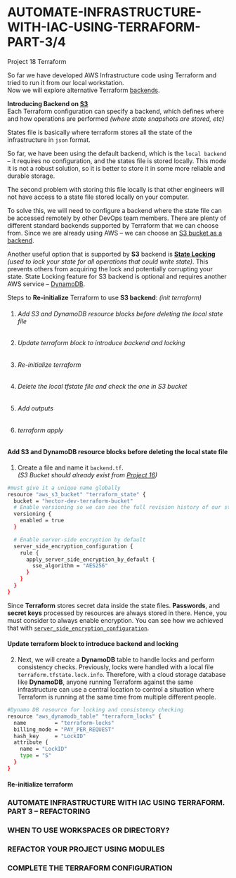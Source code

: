 # AUTOMATE-INFRASTRUCTURE-WITH-IAC-USING-TERRAFORM-PART-3/4
Project 18 Terraform
 
So far we have developed AWS Infrastructure code using Terraform and tried to run it from our local workstation.  
Now we will explore alternative Terraform [backends](https://www.terraform.io/language/settings/backends/configuration).  

**Introducing Backend on [S3](https://docs.aws.amazon.com/AmazonS3/latest/userguide/Welcome.html)**   
Each Terraform configuration can specify a backend, which defines where and how operations are performed *(where state snapshots are stored, etc)*  

States file is basically where terraform stores all the state of the infrastructure in `json` format.  

So far, we have been using the default backend, which is the `local backend` – it requires no configuration, and the states file is stored locally. This mode it is not a robust solution, so it is better to store it in some more reliable and durable storage.  

The second problem with storing this file locally is that other engineers will not have access to a state file stored locally on your computer.  

To solve this, we will need to configure a backend where the state file can be accessed remotely by other DevOps team members. There are plenty of different standard backends supported by Terraform that we can choose from. Since we are already using AWS – we can choose an [S3 bucket as a backend](https://www.terraform.io/docs/language/settings/backends/s3.html).  

Another useful option that is supported by **S3** backend is [**State Locking**](https://www.terraform.io/docs/language/state/locking.html) *(used to lock your state for all operations that could write state)*. This prevents others from acquiring the lock and potentially corrupting your state. State Locking feature for S3 backend is optional and requires another AWS service – [DynamoDB](https://aws.amazon.com/dynamodb/).  


Steps to **Re-initialize** Terraform to use **S3 backend**: *(init terraform)*  
1. ###### Add S3 and DynamoDB resource blocks before deleting the local state file
2. ###### Update terraform block to introduce backend and locking
3. ###### Re-initialize terraform
4. ###### Delete the local tfstate file and check the one in S3 bucket
5. ###### Add outputs
6. ###### terraform apply  

#### Add S3 and DynamoDB resource blocks before deleting the local state file  
<!--
To get to know how lock in DynamoDB works, read the following article
https://angelo-malatacca83.medium.com/aws-terraform-s3-and-dynamodb-backend-3b28431a76c1
-->
1. Create a file and name it `backend.tf`.  
*(S3 Bucket should already exist from [Project 16](https://github.com/hectorproko/AUTOMATE-INFRASTRUCTURE-WITH-IAC-USING-TERRAFORM-PART-1-to-4/blob/main/PART1_PROJECT_16.md))*

``` bash
#must give it a unique name globally
resource "aws_s3_bucket" "terraform_state" {
  bucket = "hector-dev-terraform-bucket"
  # Enable versioning so we can see the full revision history of our state files
  versioning {
    enabled = true
  }

  # Enable server-side encryption by default
  server_side_encryption_configuration {
    rule {
      apply_server_side_encryption_by_default {
        sse_algorithm = "AES256"
      }
    }
  }
}
```
Since **Terraform** stores secret data inside the state files. **Passwords**, and **secret keys** processed by resources are always stored in there. Hence, you must consider to always enable encryption. You can see how we achieved that with [`server_side_encryption_configuration`](https://docs.aws.amazon.com/AmazonS3/latest/userguide/serv-side-encryption.html).


#### Update terraform block to introduce backend and locking

2. Next, we will create a **DynamoDB** table to handle locks and perform consistency checks. Previously, locks were handled with a local file `terraform.tfstate.lock.info`. Therefore, with a cloud storage database like **DynamoDB**, anyone running Terraform against the same infrastructure can use a central location to control a situation where Terraform is running at the same time from multiple different people.
   
``` bash
#Dynamo DB resource for locking and consistency checking
resource "aws_dynamodb_table" "terraform_locks" {
  name         = "terraform-locks"
  billing_mode = "PAY_PER_REQUEST"
  hash_key     = "LockID"
  attribute {
    name = "LockID"
    type = "S"
  }
}
```

#### Re-initialize terraform






### AUTOMATE INFRASTRUCTURE WITH IAC USING TERRAFORM. PART 3 – REFACTORING

### WHEN TO USE WORKSPACES OR DIRECTORY?

### REFACTOR YOUR PROJECT USING MODULES

### COMPLETE THE TERRAFORM CONFIGURATION
